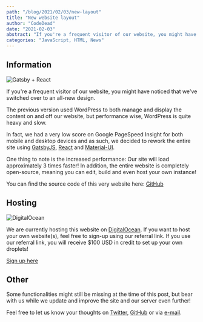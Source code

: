 ```yaml
---
path: "/blog/2021/02/03/new-layout"
title: "New website layout"
author: "CodeDead"
date: "2021-02-03"
abstract: "If you're a frequent visitor of our website, you might have noticed that we've switched over to an all-new design. Our previous website used WordPress to both manage and display the content on our website, but performance wise, WordPress is quite heavy and slow..."
categories: "JavaScript, HTML, News"
---
```

## Information

![Gatsby + React](https://buttercms.com/static/images/tech_banners/webp/GatsbyJS.07de237c5d92.webp)

If you're a frequent visitor of our website, you might have noticed that we've switched over to an all-new design.

The previous version used WordPress to both manage and display the content on and off our website, but performance wise,
WordPress is quite heavy and slow.

In fact, we had a very low score on Google PageSpeed Insight for both mobile and desktop devices and as such, we decided to rework the entire site using
[GatsbyJS](https://gatsbyjs.com), [React](https://reactjs.org) and [Material-UI](https://material-ui.com/).

One thing to note is the increased performance: Our site will load approximately 3 times faster!
In addition, the entire website is completely open-source, meaning you can edit, build and even host your own
instance!

You can find the source code of this very website here: [GitHub](https://github.com/CodeDead/codedead.com)

## Hosting

![DigitalOcean](https://images.prismic.io/www-static/49aa0a09-06d2-4bba-ad20-4bcbe56ac507_logo.png?auto=compress,format)

We are currently hosting this website on [DigitalOcean](https://digitalocean.com). If you want to host your own website(s), feel free to sign-up using our referral link.
If you use our referral link, you will receive $100 USD in credit to set up your own droplets!

[Sign up here](https://m.do.co/c/6ab122f4a392)

## Other

Some functionalities might still be missing at the time of this post, but bear with us while we update and improve the site and our server even further!

Feel free to let us know your thoughts on [Twitter](https://twitter.com/C0DEDEAD), [GitHub](https://github.com/CodeDead)
or via [e-mail](/contact).
